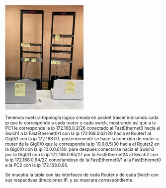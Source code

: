 <img src="Imagenes/IMG_0110.JPEG" width="50%" height="auto">

Tenemos nuetsra topología logica creada en packet traicer indicando cada ip que le corresponde a cada router y cada swich,
mostrando asi que a la PC1 le corresponde la ip 172.168.0.2/26 conectado al FastEthernet0 hacia el Swich1 a la FastEthernet0/1 
con la ip 172.168.0.62/26 hacia el Router1 al Gig0/1 con la ip 172.168.0.1, posteriormente se hace la conexión de router a router 
de la Gig0/0 que le corresponde la ip 10.0.0.5/30 hacia el Router2 en la Gig0/0 con la ip 10.0.0.6/30, para despues conectarse hacia 
el Swich2 por la Gig0/1 con la ip 172.168.0.65/27 por la FastEthernet24 al Swich2 con la ip 172.168.0.94/27, conectandose de la 
FastEthernet0/1 a la FastEthernet0 a la PC2 con la ip 172.168.0.66.


Se muestra la tabla con las interfaces de cada Router y de cada Swich con sus respectivas direcciones IP, y su mascara correspondiente.

